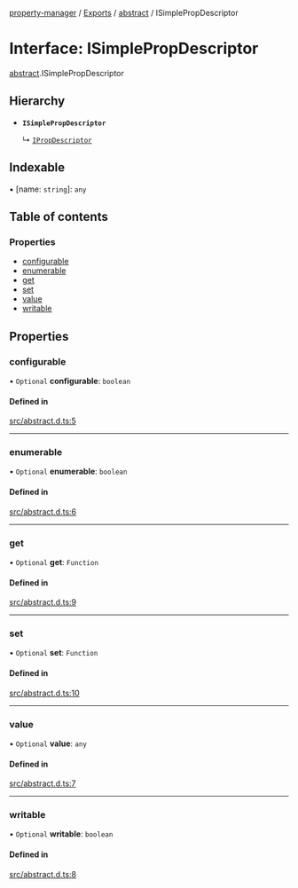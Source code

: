 [property-manager](../README.md) / [Exports](../modules.md) / [abstract](../modules/abstract.md) / ISimplePropDescriptor

# Interface: ISimplePropDescriptor

[abstract](../modules/abstract.md).ISimplePropDescriptor

## Hierarchy

- **`ISimplePropDescriptor`**

  ↳ [`IPropDescriptor`](abstract.IPropDescriptor.md)

## Indexable

▪ [name: `string`]: `any`

## Table of contents

### Properties

- [configurable](abstract.ISimplePropDescriptor.md#configurable)
- [enumerable](abstract.ISimplePropDescriptor.md#enumerable)
- [get](abstract.ISimplePropDescriptor.md#get)
- [set](abstract.ISimplePropDescriptor.md#set)
- [value](abstract.ISimplePropDescriptor.md#value)
- [writable](abstract.ISimplePropDescriptor.md#writable)

## Properties

### configurable

• `Optional` **configurable**: `boolean`

#### Defined in

[src/abstract.d.ts:5](https://github.com/snowyu/property-manager.js/blob/7796872/src/abstract.d.ts#L5)

___

### enumerable

• `Optional` **enumerable**: `boolean`

#### Defined in

[src/abstract.d.ts:6](https://github.com/snowyu/property-manager.js/blob/7796872/src/abstract.d.ts#L6)

___

### get

• `Optional` **get**: `Function`

#### Defined in

[src/abstract.d.ts:9](https://github.com/snowyu/property-manager.js/blob/7796872/src/abstract.d.ts#L9)

___

### set

• `Optional` **set**: `Function`

#### Defined in

[src/abstract.d.ts:10](https://github.com/snowyu/property-manager.js/blob/7796872/src/abstract.d.ts#L10)

___

### value

• `Optional` **value**: `any`

#### Defined in

[src/abstract.d.ts:7](https://github.com/snowyu/property-manager.js/blob/7796872/src/abstract.d.ts#L7)

___

### writable

• `Optional` **writable**: `boolean`

#### Defined in

[src/abstract.d.ts:8](https://github.com/snowyu/property-manager.js/blob/7796872/src/abstract.d.ts#L8)

